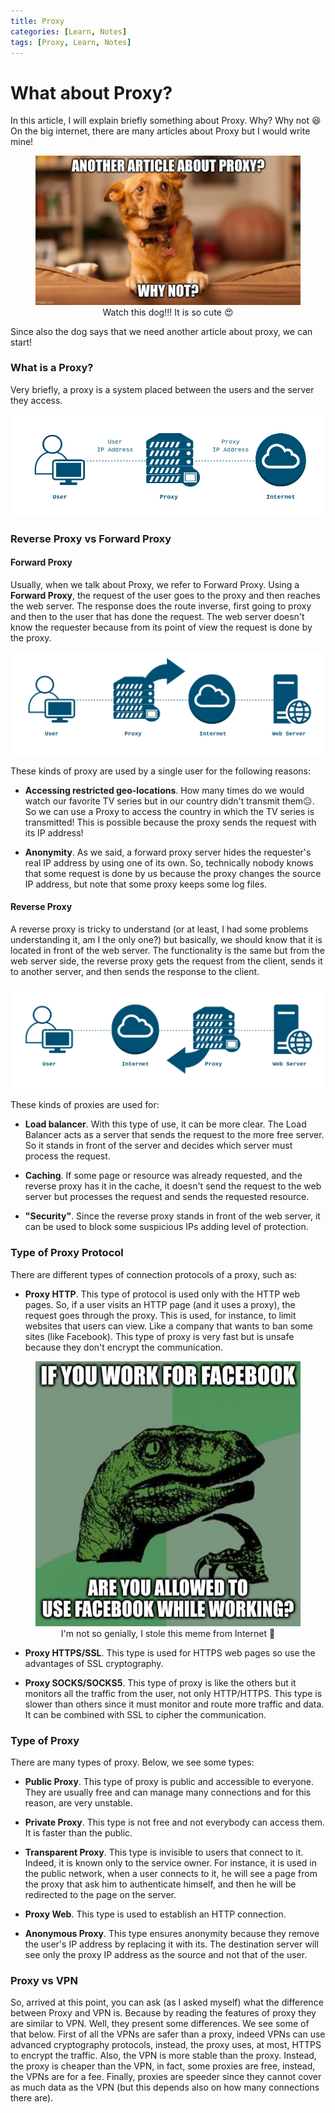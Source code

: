 ```yaml
---
title: Proxy
categories: [Learn, Notes]
tags: [Proxy, Learn, Notes]
---
```


# <span style="color: var(--link-color);">What about Proxy?</span>
In this article, I will explain briefly something about Proxy. Why? Why not &#128518; 
On the big internet, there are many articles about Proxy but I would write mine!

<figure>
	<img src="/assets/img/meme/whynot.jpg">
    <figcaption style="text-align: center;">Watch this dog!!! It is so cute &#128525;</figcaption>
</figure>

Since also the dog says that we need another article about proxy, we can start!


### <span style="color: var(--link-color);">What is a Proxy?</span>
Very briefly, a proxy is a system placed between the users and the server they access.

![Proxy](/assets/img/posts/proxy/proxy.png)

### <span style="color: var(--link-color);">Reverse Proxy vs Forward Proxy</span>

#### <span style="color: var(--link-color);">Forward Proxy</span>

Usually, when we talk about Proxy, we refer to Forward Proxy. 
Using a **Forward Proxy**, the request of the user goes to the proxy and then reaches the web server. The response does the route inverse, first going to proxy and then to the user that has done the request. The web server doesn't know the requester because from its point of view the request is done by the proxy.

![Forward Proxy](/assets/img/posts/proxy/forward_proxy.png)


These kinds of proxy are used by a single user for the following reasons:
- **Accessing restricted geo-locations**. How many times do we would watch our favorite TV series but in our country didn't transmit them&#128528;. So we can use a Proxy to access the country in which the TV series is transmitted! This is possible because the proxy sends the request with its IP address!

- **Anonymity**. As we said, a forward proxy server hides the requester's real IP address by using one of its own. So, technically nobody knows that some request is done by us because the proxy changes the source IP address, but note that some proxy keeps some log files.



#### <span style="color: var(--link-color);">Reverse Proxy</span>

A reverse proxy is tricky to understand (or at least, I had some problems understanding it, am I the only one?) but basically, we should know that it is located in front of the web server. The functionality is the same but from the web server side, the reverse proxy gets the request from the client, sends it to another server, and then sends the response to the client. 

![Reverse Proxy](/assets/img/posts/proxy/reverse_proxy.png)

These kinds of proxies are used for:
- **Load balancer**. With this type of use, it can be more clear. The Load Balancer acts as a server that sends the request to the more free server. So it stands in front of the server and decides which server must process the request.

- **Caching**. If some page or resource was already requested, and the reverse proxy has it in the cache, it doesn't send the request to the web server but processes the request and sends the requested resource.

- **"Security"**. Since the reverse proxy stands in front of the web server, it can be used to block some suspicious IPs adding level of protection.


### <span style="color: var(--link-color);">Type of Proxy Protocol</span>

There are different types of connection protocols of a proxy, such as:
- **Proxy HTTP**. This type of protocol is used only with the HTTP web pages. So, if a user visits an HTTP page (and it uses a proxy), the request goes through the proxy. This is used, for instance, to limit websites that users can view. Like a company that wants to ban some sites (like Facebook).
This type of proxy is very fast but is unsafe because they don't encrypt the communication.

<figure style="text-align: center;">
	<img src="/assets/img/meme/blockedFB.png">
    <figcaption style="text-align: center;">I'm not so genially, I stole this meme from Internet &#129313;</figcaption>
</figure>

- **Proxy HTTPS/SSL**. This type is used for HTTPS web pages so use the advantages of SSL cryptography.

- **Proxy SOCKS/SOCKS5**. This type of proxy is like the others but it monitors all the traffic from the user, not only HTTP/HTTPS. This type is slower than others since it must monitor and route more traffic and data. It can be combined with SSL to cipher the communication.


### <span style="color: var(--link-color);">Type of Proxy</span>

There are many types of proxy. Below, we see some types:
- **Public Proxy**. This type of proxy is public and accessible to everyone. They are usually free and can manage many connections and for this reason, are very unstable.

- **Private Proxy**. This type is not free and not everybody can access them. It is faster than the public.

- **Transparent Proxy**. This type is invisible to users that connect to it. Indeed, it is known only to the service owner. For instance, it is used in the public network, when a user connects to it, he will see a page from the proxy that ask him to authenticate himself, and then he will be redirected to the page on the server.

- **Proxy Web**. This type is used to establish an HTTP connection.

- **Anonymous Proxy**. This type ensures anonymity because they remove the user's IP address by replacing it with its. The destination server will see only the proxy IP address as the source and not that of the user.


### <span style="color: var(--link-color);">Proxy vs VPN</span>
So, arrived at this point, you can ask (as I asked myself) what the difference between Proxy and VPN is. Because by reading the features of proxy they are similar to VPN.
Well, they present some differences. We see some of that below.
First of all the VPNs are safer than a proxy, indeed VPNs can use advanced cryptography protocols, instead, the proxy uses, at most, HTTPS to encrypt the traffic.
Also, the VPN is more stable than the proxy. Instead, the proxy is cheaper than the VPN, in fact, some proxies are free, instead, the VPNs are for a fee. Finally, proxies are speeder since they cannot cover as much data as the VPN (but this depends also on how many connections there are).

